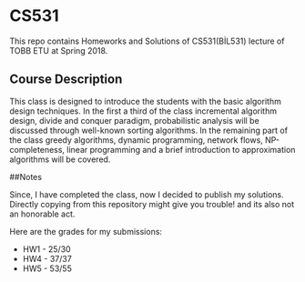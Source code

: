 # CS531
This repo contains Homeworks and Solutions of CS531(BİL531) lecture of TOBB ETU at Spring 2018.

## Course Description

This class is designed to introduce the students with the basic algorithm design techniques. In the first a third of the class incremental algorithm design, divide and conquer paradigm, probabilistic analysis will be discussed through well-known sorting algorithms. In the remaining part of the class greedy algorithms, dynamic programming, network flows, NP-completeness, linear programming and a brief introduction to approximation algorithms will be covered.

##Notes

Since, I have completed the class, now I decided to publish my solutions. Directly copying from this repository might give you trouble! and its also not an honorable act.

Here are the grades for my submissions:
  * HW1 - 25/30
  * HW4 - 37/37
  * HW5 - 53/55
